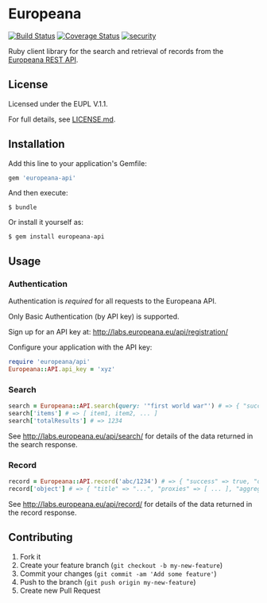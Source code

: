 # Europeana

[![Build Status](https://travis-ci.org/rwd/europeana-api-client-ruby.svg?branch=master)](https://travis-ci.org/rwd/europeana-api-client-ruby) [![Coverage Status](https://coveralls.io/repos/rwd/europeana-api-client-ruby/badge.svg?branch=master&service=github)](https://coveralls.io/github/rwd/europeana-api-client-ruby?branch=master) [![security](https://hakiri.io/github/rwd/europeana-api-client-ruby/master.svg)](https://hakiri.io/github/rwd/europeana-api-client-ruby/master)

Ruby client library for the search and retrieval of records from the [Europeana
REST API](http://labs.europeana.eu/api/introduction/).

## License

Licensed under the EUPL V.1.1.

For full details, see [LICENSE.md](LICENSE.md).

## Installation

Add this line to your application's Gemfile:

```ruby
gem 'europeana-api'
```

And then execute:

    $ bundle

Or install it yourself as:

    $ gem install europeana-api

## Usage

### Authentication

Authentication is *required* for all requests to the Europeana API.

Only Basic Authentication (by API key) is supported. 

Sign up for an API key at: http://labs.europeana.eu/api/registration/

Configure your application with the API key:

```ruby
require 'europeana/api'
Europeana::API.api_key = 'xyz'
```

### Search

```ruby
search = Europeana::API.search(query: '"first world war"') # => { "success" => true, "items" => [ ... ], "totalResults" => 1234, ... }
search['items'] # => [ item1, item2, ... ]
search['totalResults'] # => 1234
```

See http://labs.europeana.eu/api/search/ for details of the data returned in
the search response.

### Record

```ruby
record = Europeana::API.record('abc/1234') # => { "success" => true, "object" => { ... }, ... }
record['object'] # => { "title" => "...", "proxies" => [ ... ], "aggregations" => [ ... ]
```

See http://labs.europeana.eu/api/record/ for details of the data returned in
the record response.

## Contributing

1. Fork it
2. Create your feature branch (`git checkout -b my-new-feature`)
3. Commit your changes (`git commit -am 'Add some feature'`)
4. Push to the branch (`git push origin my-new-feature`)
5. Create new Pull Request

